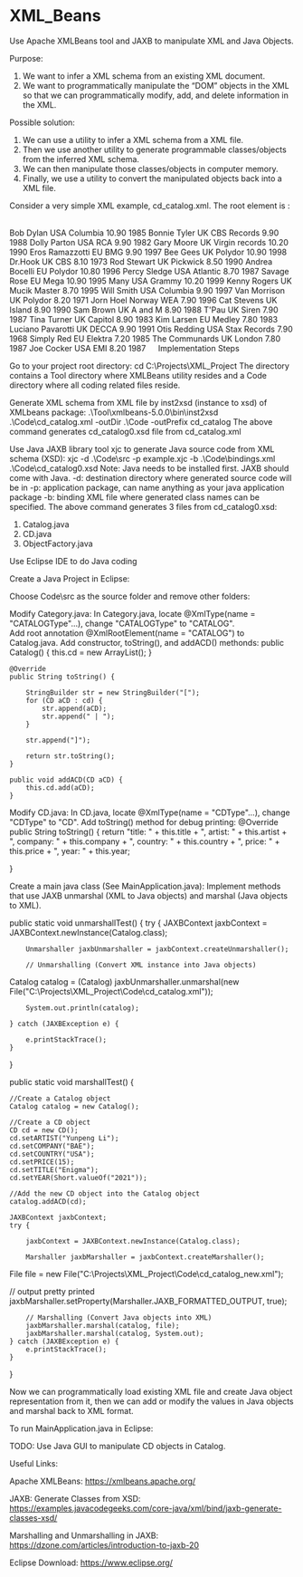 # XML_Beans
 









Use Apache XMLBeans tool and JAXB to manipulate XML and Java Objects.


Purpose:
1.	We want to infer a XML schema from an existing XML document.
2.	We want to programmatically manipulate the “DOM” objects in the XML so that we can programmatically modify, add, and delete information in the XML.

Possible solution:
1.	We can use a utility to infer a XML schema from a XML file.
2.	Then we use another utility to generate programmable classes/objects from the inferred XML schema.
3.	We can then manipulate those classes/objects in computer memory.
4.	Finally, we use a utility to convert the manipulated objects back into a XML file.

Consider a very simple XML example, cd_catalog.xml.  The root element is <GATALOG>:
 
<?xml version="1.0" encoding="UTF-8"?>
<CATALOG>
  <CD>
    <TITLE>Empire Burlesque</TITLE>
    <ARTIST>Bob Dylan</ARTIST>
    <COUNTRY>USA</COUNTRY>
    <COMPANY>Columbia</COMPANY>
    <PRICE>10.90</PRICE>
    <YEAR>1985</YEAR>
  </CD>
  <CD>
    <TITLE>Hide your heart</TITLE>
    <ARTIST>Bonnie Tyler</ARTIST>
    <COUNTRY>UK</COUNTRY>
    <COMPANY>CBS Records</COMPANY>
    <PRICE>9.90</PRICE>
    <YEAR>1988</YEAR>
  </CD>
  <CD>
    <TITLE>Greatest Hits</TITLE>
    <ARTIST>Dolly Parton</ARTIST>
    <COUNTRY>USA</COUNTRY>
    <COMPANY>RCA</COMPANY>
    <PRICE>9.90</PRICE>
    <YEAR>1982</YEAR>
  </CD>
  <CD>
    <TITLE>Still got the blues</TITLE>
    <ARTIST>Gary Moore</ARTIST>
    <COUNTRY>UK</COUNTRY>
    <COMPANY>Virgin records</COMPANY>
    <PRICE>10.20</PRICE>
    <YEAR>1990</YEAR>
  </CD>
  <CD>
    <TITLE>Eros</TITLE>
    <ARTIST>Eros Ramazzotti</ARTIST>
    <COUNTRY>EU</COUNTRY>
    <COMPANY>BMG</COMPANY>
    <PRICE>9.90</PRICE>
    <YEAR>1997</YEAR>
  </CD>
  <CD>
    <TITLE>One night only</TITLE>
    <ARTIST>Bee Gees</ARTIST>
    <COUNTRY>UK</COUNTRY>
    <COMPANY>Polydor</COMPANY>
    <PRICE>10.90</PRICE>
    <YEAR>1998</YEAR>
  </CD>
  <CD>
    <TITLE>Sylvias Mother</TITLE>
    <ARTIST>Dr.Hook</ARTIST>
    <COUNTRY>UK</COUNTRY>
    <COMPANY>CBS</COMPANY>
    <PRICE>8.10</PRICE>
    <YEAR>1973</YEAR>
  </CD>
  <CD>
    <TITLE>Maggie May</TITLE>
    <ARTIST>Rod Stewart</ARTIST>
    <COUNTRY>UK</COUNTRY>
    <COMPANY>Pickwick</COMPANY>
    <PRICE>8.50</PRICE>
    <YEAR>1990</YEAR>
  </CD>
  <CD>
    <TITLE>Romanza</TITLE>
    <ARTIST>Andrea Bocelli</ARTIST>
    <COUNTRY>EU</COUNTRY>
    <COMPANY>Polydor</COMPANY>
    <PRICE>10.80</PRICE>
    <YEAR>1996</YEAR>
  </CD>
  <CD>
    <TITLE>When a man loves a woman</TITLE>
    <ARTIST>Percy Sledge</ARTIST>
    <COUNTRY>USA</COUNTRY>
    <COMPANY>Atlantic</COMPANY>
    <PRICE>8.70</PRICE>
    <YEAR>1987</YEAR>
  </CD>
  <CD>
    <TITLE>Black angel</TITLE>
    <ARTIST>Savage Rose</ARTIST>
    <COUNTRY>EU</COUNTRY>
    <COMPANY>Mega</COMPANY>
    <PRICE>10.90</PRICE>
    <YEAR>1995</YEAR>
  </CD>
  <CD>
    <TITLE>1999 Grammy Nominees</TITLE>
    <ARTIST>Many</ARTIST>
    <COUNTRY>USA</COUNTRY>
    <COMPANY>Grammy</COMPANY>
    <PRICE>10.20</PRICE>
    <YEAR>1999</YEAR>
  </CD>
  <CD>
    <TITLE>For the good times</TITLE>
    <ARTIST>Kenny Rogers</ARTIST>
    <COUNTRY>UK</COUNTRY>
    <COMPANY>Mucik Master</COMPANY>
    <PRICE>8.70</PRICE>
    <YEAR>1995</YEAR>
  </CD>
  <CD>
    <TITLE>Big Willie style</TITLE>
    <ARTIST>Will Smith</ARTIST>
    <COUNTRY>USA</COUNTRY>
    <COMPANY>Columbia</COMPANY>
    <PRICE>9.90</PRICE>
    <YEAR>1997</YEAR>
  </CD>
  <CD>
    <TITLE>Tupelo Honey</TITLE>
    <ARTIST>Van Morrison</ARTIST>
    <COUNTRY>UK</COUNTRY>
    <COMPANY>Polydor</COMPANY>
    <PRICE>8.20</PRICE>
    <YEAR>1971</YEAR>
  </CD>
  <CD>
    <TITLE>Soulsville</TITLE>
    <ARTIST>Jorn Hoel</ARTIST>
    <COUNTRY>Norway</COUNTRY>
    <COMPANY>WEA</COMPANY>
    <PRICE>7.90</PRICE>
    <YEAR>1996</YEAR>
  </CD>
  <CD>
    <TITLE>The very best of</TITLE>
    <ARTIST>Cat Stevens</ARTIST>
    <COUNTRY>UK</COUNTRY>
    <COMPANY>Island</COMPANY>
    <PRICE>8.90</PRICE>
    <YEAR>1990</YEAR>
  </CD>
  <CD>
    <TITLE>Stop</TITLE>
    <ARTIST>Sam Brown</ARTIST>
    <COUNTRY>UK</COUNTRY>
    <COMPANY>A and M</COMPANY>
    <PRICE>8.90</PRICE>
    <YEAR>1988</YEAR>
  </CD>
  <CD>
    <TITLE>Bridge of Spies</TITLE>
    <ARTIST>T'Pau</ARTIST>
    <COUNTRY>UK</COUNTRY>
    <COMPANY>Siren</COMPANY>
    <PRICE>7.90</PRICE>
    <YEAR>1987</YEAR>
  </CD>
  <CD>
    <TITLE>Private Dancer</TITLE>
    <ARTIST>Tina Turner</ARTIST>
    <COUNTRY>UK</COUNTRY>
    <COMPANY>Capitol</COMPANY>
    <PRICE>8.90</PRICE>
    <YEAR>1983</YEAR>
  </CD>
  <CD>
    <TITLE>Midt om natten</TITLE>
    <ARTIST>Kim Larsen</ARTIST>
    <COUNTRY>EU</COUNTRY>
    <COMPANY>Medley</COMPANY>
    <PRICE>7.80</PRICE>
    <YEAR>1983</YEAR>
  </CD>
  <CD>
    <TITLE>Pavarotti Gala Concert</TITLE>
    <ARTIST>Luciano Pavarotti</ARTIST>
    <COUNTRY>UK</COUNTRY>
    <COMPANY>DECCA</COMPANY>
    <PRICE>9.90</PRICE>
    <YEAR>1991</YEAR>
  </CD>
  <CD>
    <TITLE>The dock of the bay</TITLE>
    <ARTIST>Otis Redding</ARTIST>
    <COUNTRY>USA</COUNTRY>
    <COMPANY>Stax Records</COMPANY>
    <PRICE>7.90</PRICE>
    <YEAR>1968</YEAR>
  </CD>
  <CD>
    <TITLE>Picture book</TITLE>
    <ARTIST>Simply Red</ARTIST>
    <COUNTRY>EU</COUNTRY>
    <COMPANY>Elektra</COMPANY>
    <PRICE>7.20</PRICE>
    <YEAR>1985</YEAR>
  </CD>
  <CD>
    <TITLE>Red</TITLE>
    <ARTIST>The Communards</ARTIST>
    <COUNTRY>UK</COUNTRY>
    <COMPANY>London</COMPANY>
    <PRICE>7.80</PRICE>
    <YEAR>1987</YEAR>
  </CD>
  <CD>
    <TITLE>Unchain my heart</TITLE>
    <ARTIST>Joe Cocker</ARTIST>
    <COUNTRY>USA</COUNTRY>
    <COMPANY>EMI</COMPANY>
    <PRICE>8.20</PRICE>
    <YEAR>1987</YEAR>
  </CD>
</CATALOG>
 
Implementation Steps

Go to your project root directory:
cd C:\Projects\XML_Project
The directory contains a Tool directory where XMLBeans utility resides and a Code directory where all coding related files reside.  

Generate XML schema from XML file by inst2xsd (instance to xsd) of XMLbeans package:
.\Tool\xmlbeans-5.0.0\bin\inst2xsd .\Code\cd_catalog.xml -outDir .\Code -outPrefix cd_catalog
The above command generates cd_catalog0.xsd file from cd_catalog.xml

Use Java JAXB library tool xjc to generate Java source code from XML schema (XSD):
xjc -d .\Code\src -p example.xjc -b .\Code\bindings.xml .\Code\cd_catalog0.xsd
Note: Java needs to be installed first.  JAXB should come with Java.
-d: destination directory where generated source code will be in
-p: application package, can name anything as your java application package
-b: binding XML file where generated class names can be specified.
The above command generates 3 files from cd_catalog0.xsd:
1.	Catalog.java
2.	CD.java
3.	ObjectFactory.java

Use Eclipse IDE to do Java coding

Create a Java Project in Eclipse:

 

Choose Code\src as the source folder and remove other folders:
 

Modify Category.java:
In Category.java, locate @XmlType(name = "CATALOGType"...), change "CATALOGType" to "CATALOG".  
Add root annotation @XmlRootElement(name = "CATALOG") to Catalog.java.
Add constructor, toString(), and addACD() methonds:
public Catalog() {
		this.cd = new ArrayList<CD>();
	}

	@Override
	public String toString() {

		StringBuilder str = new StringBuilder("[");
		for (CD aCD : cd) {
			str.append(aCD);
			str.append(" | ");
		}

		str.append("]");

		return str.toString();
	}

	public void addACD(CD aCD) {
		this.cd.add(aCD);
	}

Modify CD.java:
In CD.java, locate @XmlType(name = "CDType"...), change "CDType" to "CD".
Add toString() method for debug printing:
@Override
public String toString() {
return "title: " + this.title + ", artist: " + this.artist + ", company: " + this.company + ", country: "
	+ this.country + ", price: " + this.price + ", year: " + this.year;

}


Create a main java class (See MainApplication.java): 
Implement methods that use JAXB unmarshal (XML to Java objects) and marshal (Java objects to XML).

public static void unmarshallTest() {
try {
		JAXBContext jaxbContext = JAXBContext.newInstance(Catalog.class);

		
		Unmarshaller jaxbUnmarshaller = jaxbContext.createUnmarshaller();

		// Unmarshalling (Convert XML instance into Java objects)
Catalog catalog = (Catalog) jaxbUnmarshaller.unmarshal(new   File("C:\\Projects\\XML_Project\\Code\\cd_catalog.xml"));

		System.out.println(catalog);

	} catch (JAXBException e) {

		e.printStackTrace();
	}
}

public static void marshallTest() {
		
	//Create a Catalog object
	Catalog catalog = new Catalog();

	//Create a CD object
	CD cd = new CD();
	cd.setARTIST("Yunpeng Li");
	cd.setCOMPANY("BAE");
	cd.setCOUNTRY("USA");
	cd.setPRICE(15);
	cd.setTITLE("Enigma");
	cd.setYEAR(Short.valueOf("2021"));

	//Add the new CD object into the Catalog object
	catalog.addACD(cd);

	JAXBContext jaxbContext;
	try {

		jaxbContext = JAXBContext.newInstance(Catalog.class);

		Marshaller jaxbMarshaller = jaxbContext.createMarshaller();

File file = new File("C:\\Projects\\XML_Project\\Code\\cd_catalog_new.xml");
		
// output pretty printed
		jaxbMarshaller.setProperty(Marshaller.JAXB_FORMATTED_OUTPUT, true);

		// Marshalling (Convert Java objects into XML)
		jaxbMarshaller.marshal(catalog, file);
		jaxbMarshaller.marshal(catalog, System.out);
	} catch (JAXBException e) {
		e.printStackTrace();
	}

}

Now we can programmatically load existing XML file and create Java object representation from it, then we can add or modify the values in Java objects and marshal back to XML format.

To run MainApplication.java in Eclipse:
 

TODO: Use Java GUI to manipulate CD objects in Catalog.


Useful Links:

Apache XMLBeans:
https://xmlbeans.apache.org/

JAXB: Generate Classes from XSD:
https://examples.javacodegeeks.com/core-java/xml/bind/jaxb-generate-classes-xsd/

Marshalling and Unmarshalling in JAXB:
https://dzone.com/articles/introduction-to-jaxb-20

Eclipse Download:
https://www.eclipse.org/

